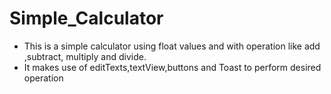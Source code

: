 # Simple_Calculator
+ This is a simple calculator using float values and with operation like add ,subtract, multiply and divide.
+ It makes use of editTexts,textView,buttons and Toast to perform desired operation
